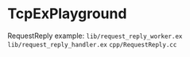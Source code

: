 TcpExPlayground
===============

RequestReply example:
  ```lib/request_reply_worker.ex```
  ```lib/request_reply_handler.ex```
  ```cpp/RequestReply.cc```
